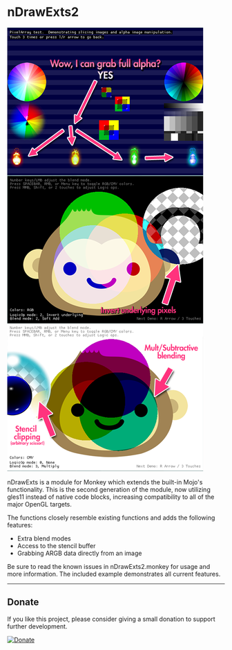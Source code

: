 nDrawExts2
==========
![](https://github.com/nobuyukinyuu/nDrawExts2/blob/master/preview.png?raw=true)

nDrawExts is a module for Monkey which extends the built-in Mojo's functionality.  This is the second generation of the module, now utilizing gles11 instead of native code blocks, increasing compatibility to all of the major OpenGL targets.

The functions closely resemble existing functions and adds the following features:

* Extra blend modes
* Access to the stencil buffer
* Grabbing ARGB data directly from an image


Be sure to read the known issues in nDrawExts2.monkey for usage and more information.
The included example demonstrates all current features.

-----
## Donate
If you like this project, please consider giving a small donation to support further development.

[![Donate](https://www.paypalobjects.com/en_US/i/btn/btn_donate_LG.gif)](https://www.paypal.com/cgi-bin/webscr?cmd=_donations&business=RHZMPB4RL3T82&lc=US&item_name=Nobu%27s%20Monkey%2dX%20projects&currency_code=USD&bn=PP%2dDonationsBF%3abtn_donate_LG%2egif%3aNonHosted)
